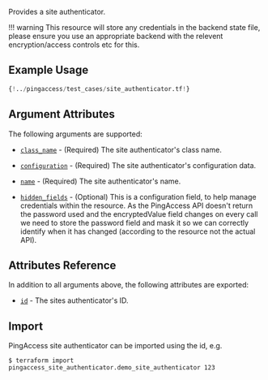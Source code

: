 Provides a site authenticator.

!!! warning
    This resource will store any credentials in the backend state file, please ensure you use an appropriate backend with the relevent encryption/access controls etc for this.

## Example Usage

```terraform
{!../pingaccess/test_cases/site_authenticator.tf!}
```

## Argument Attributes

The following arguments are supported:

- [`class_name`](#class_name) - (Required) The site authenticator's class name.

- [`configuration`](#configuration) - (Required) The site authenticator's configuration data.

- [`name`](#name) - (Required) The site authenticator's name.

- [`hidden_fields`](#hidden_fields) - (Optional) This is a configuration field, to help manage credentials within the resource. As the PingAccess API doesn't return the password used and the encryptedValue field changes on every call we need to store the password field and mask it so we can correctly identify when it has changed (according to the resource not the actual API).


## Attributes Reference

In addition to all arguments above, the following attributes are exported:

- [`id`](#id) - The sites authenticator's ID.

## Import

PingAccess site authenticator can be imported using the id, e.g.

```
$ terraform import pingaccess_site_authenticator.demo_site_authenticator 123
```